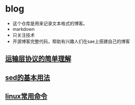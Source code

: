 blog
====

+ 这个仓库是用来记录文本格式的博客。
+ markdown
+ 只关注技术
+ 开源博客完整代码，帮助有兴趣人们在sae上搭建自己的博客

[运输层协议的简单理解](https://github.com/liqingqiya/blog/blob/master/运输层的协议理解.md)
---------------

[sed的基本用法](https://github.com/liqingqiya/blog/blob/master/sed的基本用法.md)
---------------

[linux常用命令](https://github.com/liqingqiya/blog/blob/master/linux常用命令.md)
---------------


